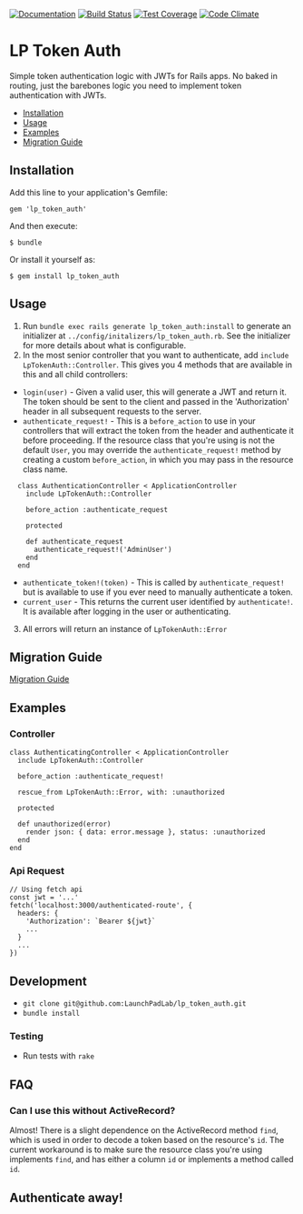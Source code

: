 [![Documentation](http://img.shields.io/badge/docs-rdoc.info-blue.svg)](http://www.rubydoc.info/github/LaunchPadLab/lp_token_auth)
[![Build Status](https://travis-ci.org/LaunchPadLab/lp_token_auth.svg?branch=master)](https://travis-ci.org/LaunchPadLab/lp_token_auth)
[![Test Coverage](https://codeclimate.com/repos/593aabffc759c90269001912/badges/1e40a4f9bc94a46fc508/coverage.svg)](https://codeclimate.com/repos/593aabffc759c90269001912/coverage)
[![Code Climate](https://codeclimate.com/repos/593aabffc759c90269001912/badges/1e40a4f9bc94a46fc508/gpa.svg)](https://codeclimate.com/repos/593aabffc759c90269001912/feed)

# LP Token Auth
Simple token authentication logic with JWTs for Rails apps. No baked in routing, just the barebones logic you need to implement token authentication with JWTs.

* [Installation](#installation)
* [Usage](#usage)
* [Examples](#examples)
* [Migration Guide](#migration-guide)

## Installation
Add this line to your application's Gemfile:

`gem 'lp_token_auth'`

And then execute:

`$ bundle`

Or install it yourself as:

`$ gem install lp_token_auth`

## Usage
1. Run `bundle exec rails generate lp_token_auth:install` to generate an initializer at `../config/initalizers/lp_token_auth.rb`. See the initializer for more details about what is configurable.
2. In the most senior controller that you want to authenticate, add `include LpTokenAuth::Controller`. This gives you 4 methods that are available in this and all child controllers:
  + `login(user)` - Given a valid user, this will generate a JWT and return it. The token should be sent to the client and passed in the 'Authorization' header in all subsequent requests to the server.
  + `authenticate_request!` - This is a `before_action` to use in your controllers that will extract the token from the header and authenticate it before proceeding. If the resource class that you're using is not the default `User`, you may override the `authenticate_request!` method by creating a custom `before_action`, in which you may pass in the resource class name.

  ```
    class AuthenticationController < ApplicationController
      include LpTokenAuth::Controller

      before_action :authenticate_request

      protected

      def authenticate_request
        authenticate_request!('AdminUser')
      end
    end
  ```
  + `authenticate_token!(token)` - This is called by `authenticate_request!` but is available to use if you ever need to manually authenticate a token.
  + `current_user` - This returns the current user identified by `authenticate!`. It is available after logging in the user or authenticating.
3. All errors will return an instance of `LpTokenAuth::Error`

## Migration Guide
[Migration Guide](https://github.com/LaunchPadLab/lp_token_auth/blob/master/migration-guide.md)

## Examples
### Controller
```
class AuthenticatingController < ApplicationController
  include LpTokenAuth::Controller

  before_action :authenticate_request!

  rescue_from LpTokenAuth::Error, with: :unauthorized

  protected

  def unauthorized(error)
    render json: { data: error.message }, status: :unauthorized
  end
end
```

### Api Request
```
// Using fetch api
const jwt = '...'
fetch('localhost:3000/authenticated-route', {
  headers: {
    'Authorization': `Bearer ${jwt}`
    ...
  }
  ...
})
```

## Development
+ `git clone git@github.com:LaunchPadLab/lp_token_auth.git`
+ `bundle install`

### Testing
+ Run tests with `rake`

## FAQ

### Can I use this without ActiveRecord?

Almost! There is a slight dependence on the ActiveRecord method `find`, which is used in order to decode a token based on the resource's `id`. The current workaround is to make sure the resource class you're using implements `find`, and has either a column `id` or implements a method called `id`.

## Authenticate away!
